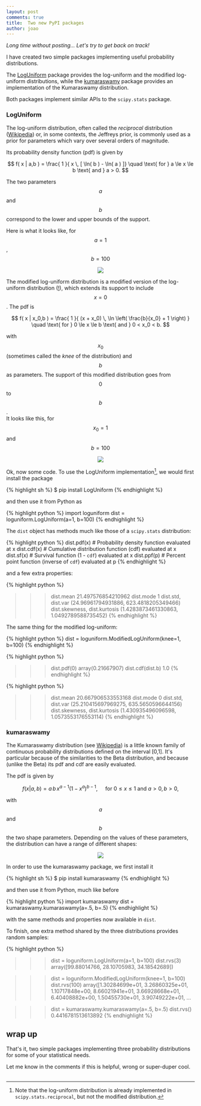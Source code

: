 ```yaml
---
layout: post
comments: true
title:  Two new PyPI packages
author: joao
---
```


_Long time without posting... Let's try to get back on track!_


I have created two simple packages implementing useful probability distributions.

The [LogUniform](https://pypi.org/project/LogUniform/) package
provides the log-uniform and the modified log-uniform distributions,
while the [kumaraswamy](https://pypi.org/project/kumaraswamy/) package
provides an implementation of the Kumaraswamy distribution.

Both packages implement similar APIs to the `scipy.stats` package.


### LogUniform

The log-uniform distribution, often called the _reciprocal_ distribution
([Wikipedia](https://en.wikipedia.org/wiki/Reciprocal_distribution))
or, in some contexts, the Jeffreys prior,
is commonly used as a prior for parameters which vary over several orders of magnitude.

Its probability density function (pdf) is given by

$$
f( x | a,b ) = \frac{ 1 }{ x \, [ \ln( b ) - \ln( a ) ]} \quad  \text{ for } a \le x \le b \text{ and } a > 0.
$$

The two parameters $$a$$ and $$b$$ correspond to the lower and upper bounds of the support.

Here is what it looks like, for $$a=1$$, $$b=100$$

<center>
<img src="{{site.baseurl}}/assets/loguniform_pdf.png">
</center>


The modified log-uniform distribution is a modified version of the log-uniform distribution
([!](https://www.altoastral.com.br/wp-content/uploads/2016/09/you-dont-say-nicolas-cage-750x500.jpg)),
which extends its support to include $$x=0$$.
The pdf is 

$$
f( x | x_0,b ) = \frac{ 1 }{ (x + x_0) \, \ln \left( \frac{b}{x_0} + 1 \right) } \quad  
        \text{ for } 0 \le x \le b \text{ and } 0 < x_0 < b.
$$

with $$x_0$$ (sometimes called the _knee_ of the distribution) and $$b$$ as parameters.
The support of this modified distribution goes from $$0$$ to $$b$$.  
It looks like this, for $$x_0=1$$ and $$b=100$$

<center>
<img src="{{site.baseurl}}/assets/modloguniform_pdf.png">
</center>



Ok, now some code. 
To use the LogUniform implementation[^1], we would first install the package

[^1]: Note that the log-uniform distribution is already implemented in
      `scipy.stats.reciprocal`, but not the modified distribution.

{% highlight sh %}
$ pip install LogUniform
{% endhighlight %}


and then use it from Python as

{% highlight python %}
import loguniform
dist = loguniform.LogUniform(a=1, b=100)
{% endhighlight %}

The `dist` object has methods much like those of a `scipy.stats` distribution:

{% highlight python %}
dist.pdf(x)  # Probability density function evaluated at x
dist.cdf(x)  # Cumulative distribution function (cdf) evaluated at x
dist.sf(x)   # Survival function (1 - `cdf`) evaluated at x
dist.ppf(p)  # Percent point function (inverse of `cdf`) evaluated at p
{% endhighlight %}

and a few extra properties:

{% highlight python %}
>>> dist.mean
21.497576854210962
>>> dist.mode
1
>>> dist.std, dist.var
(24.96961794931886, 623.4818205349466)
>>> dist.skewness, dist.kurtosis
(1.4283873461330863, 1.0492789588735452)
{% endhighlight %}


The same thing for the modified log-uniform:


{% highlight python %}
dist = loguniform.ModifiedLogUniform(knee=1, b=100)
{% endhighlight %}

{% highlight python %}
>>> dist.pdf(0)
array(0.21667907)
>>> dist.cdf(dist.b)
1.0
{% endhighlight %}


{% highlight python %}
>>> dist.mean
20.667906533553168
>>> dist.mode
0
>>> dist.std, dist.var
(25.210415697969275, 635.5650596644156)
>>> dist.skewness, dist.kurtosis
(1.430935496096598, 1.0573553176553114)
{% endhighlight %}






### kumaraswamy

The Kumaraswamy distribution 
(see [Wikipedia](https://en.wikipedia.org/wiki/Kumaraswamy_distribution))
is a little known family of continuous probability distributions defined on the interval [0,1].
It's particular because of the similarities to the Beta distribution,
and because (unlike the Beta) its pdf and cdf are easily evaluated.

The pdf is given by

$$
f(x | a,b) = a \, b \, x^{a-1}{ (1-x^a)}^{b-1}, 
             \quad \text{ for } 0 \le x \le 1 \text{ and } a>0, b>0,
$$

with $$a$$ and $$b$$ the two shape parameters.
Depending on the values of these parameters, the distribution can
have a range of different shapes:

<center>
<img src="{{site.baseurl}}/assets/kumaraswamy_pdf.png">
</center>


In order to use the kumaraswamy package, we first install it

{% highlight sh %}
$ pip install kumaraswamy
{% endhighlight %}


and then use it from Python, much like before

{% highlight python %}
import kumaraswamy
dist = kumaraswamy.kumaraswamy(a=.5, b=.5)
{% endhighlight %}

with the same methods and properties now available in `dist`.


To finish, one extra method shared by the three distributions provides random samples:

{% highlight python %}
>>> dist = loguniform.LogUniform(a=1, b=100)
>>> dist.rvs(3)
array([99.88014766, 28.10705983, 34.18542689])

>>> dist = loguniform.ModifiedLogUniform(knee=1, b=100)
>>> dist.rvs(100)
array([1.30284699e+01, 3.26860325e+01, 1.10717848e+00, 8.66021941e+01,
       3.66928668e+01, 6.40408882e+00, 1.50455730e+01, 3.90749222e+01,
...

>>> dist = kumaraswamy.kumaraswamy(a=.5, b=.5)
>>> dist.rvs()
0.4416781513613892
{% endhighlight %}



## wrap up

That's it, two simple packages implementing three probability distributions
for some of your statistical needs.

Let me know in the comments if this is helpful, wrong or super-duper cool.
<br>
<br>


